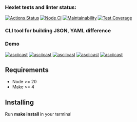 ### Hexlet tests and linter status:
[![Actions Status](https://github.com/arttzima/backend-project-lvl2/actions/workflows/hexlet-check.yml/badge.svg)](https://github.com/arttzima/backend-project-lvl2/actions)
[![Node CI](https://github.com/arttzima/backend-project-lvl2/actions/workflows/nodejs.yml/badge.svg)](https://github.com/arttzima/backend-project-lvl2/actions)
[![Maintainability](https://api.codeclimate.com/v1/badges/6c98f01a2561e07255a8/maintainability)](https://codeclimate.com/github/arttzima/backend-project-lvl2/maintainability)
[![Test Coverage](https://api.codeclimate.com/v1/badges/6c98f01a2561e07255a8/test_coverage)](https://codeclimate.com/github/arttzima/backend-project-lvl2/test_coverage)

### CLI tool for building JSON, YAML difference

### Demo
[![asciicast](https://asciinema.org/a/627035.svg)](https://asciinema.org/a/627035)
[![asciicast](https://asciinema.org/a/627040.svg)](https://asciinema.org/a/627040)
[![asciicast](https://asciinema.org/a/627042.svg)](https://asciinema.org/a/627042)
[![asciicast](https://asciinema.org/a/627045.svg)](https://asciinema.org/a/627045)
[![asciicast](https://asciinema.org/a/627051.svg)](https://asciinema.org/a/627051)

## Requirements

- Node >= 20
- Make >= 4

## Installing

Run **make install** in your terminal